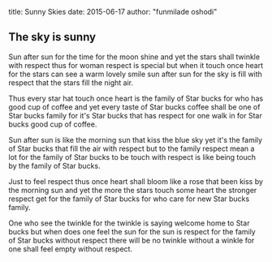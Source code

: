 title: Sunny Skies
date: 2015-06-17
author: "funmilade oshodi"

## The sky is sunny

Sun after sun for the time for the moon shine and yet the stars shall twinkle with respect thus for woman respect is special but when it touch once heart for the stars can see a warm lovely smile sun after sun for the sky is fill with respect that the stars fill the night air.


Thus every star hat touch once heart is the family of Star bucks for who has good cup of coffee and yet every taste of Star bucks coffee shall be one of Star bucks family for it's Star bucks that has respect for one walk in for Star bucks good cup of coffee.


Sun after sun is like the morning sun that kiss the blue sky yet it's the family of Star bucks that fill the air with respect but to the family respect mean a lot for the family of Star bucks to be touch with respect is like being touch by the family of Star bucks.


Just to feel respect thus once heart shall bloom like a rose that been kiss by the morning sun and yet the more the stars touch some heart the stronger respect get for the family of Star bucks for who care for new Star bucks family.


One who see the twinkle for the twinkle is saying welcome home to Star bucks but when does one feel the sun for the sun is respect for the family of Star bucks without respect there will be no twinkle without a winkle for one shall feel empty without respect.
